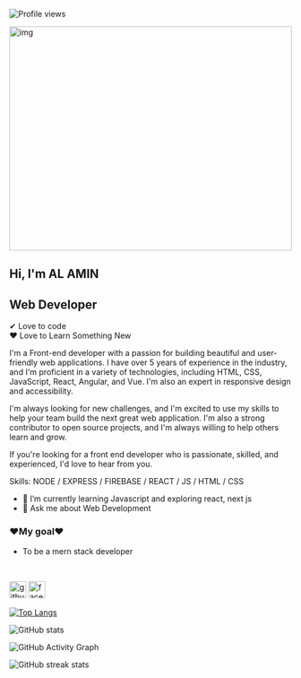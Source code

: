 ![Profile views](https://gpvc.arturio.dev/alamin015) <br />
<!-- ![Web Developer](https://i.ibb.co/Z158yJ6/IMG-20230410-170827.jpg) -->
<img src="https://i.ibb.co/Z158yJ6/IMG-20230410-170827.jpg" alt="img" height="400" style="width:100%;" />


## Hi, I'm  AL AMIN
## Web Developer
✔ Love to code <br />
❤ Love to Learn Something New <br />
<!-- ❤ React Lover <br /> -->



I'm a Front-end developer with a passion for building beautiful and user-friendly web applications. I have over 5 years of experience in the industry, and I'm proficient in a variety of technologies, including HTML, CSS, JavaScript, React, Angular, and Vue. I'm also an expert in responsive design and accessibility.

I'm always looking for new challenges, and I'm excited to use my skills to help your team build the next great web application. I'm also a strong contributor to open source projects, and I'm always willing to help others learn and grow.

If you're looking for a front end developer who is passionate, skilled, and experienced, I'd love to hear from you.

Skills: NODE / EXPRESS / FIREBASE / REACT / JS / HTML / CSS

- 🌱 I’m currently learning Javascript and exploring react, next js
- 💬 Ask me about Web Development 


### ❤My goal❤
- To be a mern stack developer
<br />


[<img src='https://cdn.jsdelivr.net/npm/simple-icons@3.0.1/icons/github.svg' alt='github' height='30'>](https://github.com/alamin015)  [<img src='https://cdn.jsdelivr.net/npm/simple-icons@3.0.1/icons/facebook.svg' alt='facebook' height='30'>](https://www.facebook.com/AminBD.MiahAminBD.Miah)  

<!-- <a href='https://archiveprogram.github.com/'><img src='https://raw.githubusercontent.com/acervenky/animated-github-badges/master/assets/acbadge.gif' width='40' height='40'></a> <a href='https://docs.github.com/en/developers'><img src='https://raw.githubusercontent.com/acervenky/animated-github-badges/master/assets/devbadge.gif' width='40' height='40'></a> <a href='https://github.com/pricing'><img src='https://raw.githubusercontent.com/acervenky/animated-github-badges/master/assets/pro.gif' width='40' height='40'></a> <a href='https://stars.github.com/'><img src='https://raw.githubusercontent.com/acervenky/animated-github-badges/master/assets/starbadge.gif' width='35' height='35'></a> <a href='https://docs.github.com/en/github/supporting-the-open-source-community-with-github-sponsors'><img src='https://raw.githubusercontent.com/acervenky/animated-github-badges/master/assets/sponsorbadge.gif' width='35' height='35'></a>  -->

[![Top Langs](https://github-readme-stats.vercel.app/api/top-langs/?username=alamin015)](https://github.com/anuraghazra/github-readme-stats)

![GitHub stats](https://github-readme-stats.vercel.app/api?username=alamin015&show_icons=true&count_private=true)  

![GitHub Activity Graph](https://activity-graph.herokuapp.com/graph?username=alamin015)  

![GitHub streak stats](https://streak-stats.demolab.com/?user=alamin015)  

 
